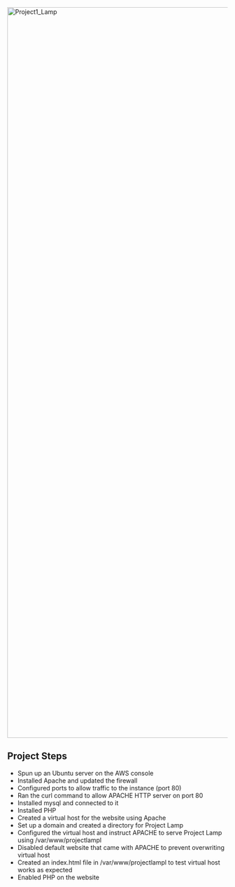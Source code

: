 
<img width="1670" alt="Project1_Lamp" src="https://user-images.githubusercontent.com/86001367/122292314-c4d81a80-ceed-11eb-8307-29e5495b1a23.png">

## Project Steps
* Spun up an Ubuntu server on the AWS console
* Installed Apache and updated the firewall
* Configured ports to allow traffic to the instance (port 80)
* Ran the curl command to allow APACHE HTTP server on port 80
* Installed mysql and connected to it
* Installed PHP
* Created a virtual host for the website using Apache
* Set up a domain and created a directory for Project Lamp
* Configured the virtual host and instruct APACHE to serve Project Lamp using /var/www/projectlampl
* Disabled default website that came with APACHE to prevent overwriting virtual host
* Created an index.html file in /var/www/projectlampl to test virtual host works as expected
* Enabled PHP on the website
